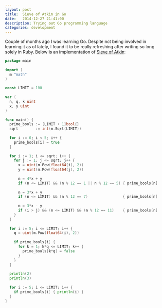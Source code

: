 ```yaml
---
layout: post
title:  Sieve of Atkin in Go
date:   2014-12-27 21:41:00
description: Trying out Go programming language
categories: development
---
```


Couple of months ago I was learning Go. Despite not being involved in learning it as of lately, I found it to be really refreshing after writing so long solely in Ruby. Below is an implementation of [Sieve of Atkin](http://en.wikipedia.org/wiki/Sieve_of_Atkin):

```go
package main
 
import (
  m "math" 
)
 
const LIMIT = 100
 
var (
  n, q, k uint
  x, y uint
)
 
func main() {
  prime_bools := [LIMIT + 1]bool{}
  sqrt        := int(m.Sqrt(LIMIT))
 
  for i := 0; i < 5; i++ {
    prime_bools[i] = true
  }
 
  for i := 1; i <= sqrt; i++ {
    for j := 1; j <= sqrt; j++ {
      x = uint(m.Pow(float64(i), 2))
      y = uint(m.Pow(float64(j), 2))
 
      n = 4*x + y
      if (n <= LIMIT) && (n % 12 == 1 || n % 12 == 5) { prime_bools[n] = !prime_bools[n] }
 
      n = 3*x + y
      if (n <= LIMIT) && (n % 12 == 7)                { prime_bools[n] = !prime_bools[n] }
 
      n = 3*x - y
      if (i > j) && (n <= LIMIT) && (n % 12 == 11)    { prime_bools[n] = !prime_bools[n] }
    }
  }
 
  for i := 5; i <= LIMIT; i++ {
    q = uint(m.Pow(float64(i), 2))
 
    if prime_bools[i] {
      for k = 1; k*q <= LIMIT; k++ {
        prime_bools[k*q] = false
      }
    }
  }
 
  println(2)
  println(3)
 
  for i := 5; i <= LIMIT; i++ {
    if prime_bools[i] { println(i) }
  }
}
```
